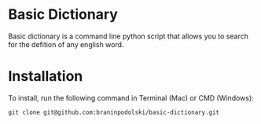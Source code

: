 # Basic Dictionary
Basic dictionary is a command line python script that allows you to search for the defition of any english word.


# Installation
To install, run the following command in Terminal (Mac) or CMD (Windows):

`git clone git@github.com:braninpodolski/basic-dictionary.git`
